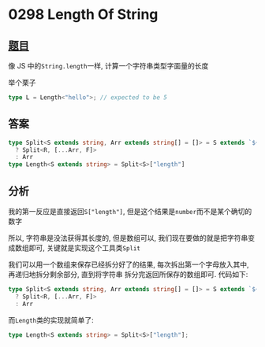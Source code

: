 # 0298 Length Of String

## [题目](https://github.com/type-challenges/type-challenges/blob/master/questions/298-medium-length-of-string/README.md)

像 JS 中的`String.length`一样, 计算一个字符串类型字面量的长度

举个栗子

```ts
type L = Length<"hello">; // expected to be 5
```

## 答案

```ts
type Split<S extends string, Arr extends string[] = []> = S extends `${infer F}${infer R}`
  ? Split<R, [...Arr, F]>
  : Arr
type Length<S extends string> = Split<S>["length"]
```

## 分析

我的第一反应是直接返回`S["length"]`, 但是这个结果是`number`而不是某个确切的数字

所以, 字符串是没法获得其长度的, 但是数组可以, 我们现在要做的就是把字符串变成数组即可, 关键就是实现这个工具类`Split`

我们可以用一个数组来保存已经拆分好了的结果, 每次拆出第一个字母放入其中, 再递归地拆分剩余部分, 直到将字符串
拆分完返回所保存的数组即可. 代码如下:

```ts
type Split<S extends string, Arr extends string[] = []> = S extends `${infer F}${infer R}`
  ? Split<R, [...Arr, F]>
  : Arr
```

而`Length`类的实现就简单了:

```ts
type Length<S extends string> = Split<S>["length"];
```
